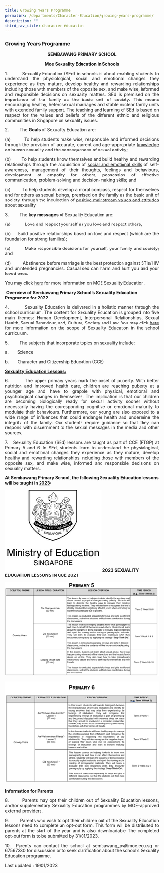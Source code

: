 ```yaml
---
title: Growing Years Programme
permalink: /departments/Character-Education/growing-years-programme/
description: ""
third_nav_title: Character Education
---
```

### Growing Years Programme

<p align="center"><b>SEMBAWANG PRIMARY SCHOOL</b></p>

<p align="center"><b>Moe Sexuality Education in Schools</b></p>

         

<p align = "justify">1.         Sexuality Education (SEd) in schools is about enabling students to understand the physiological, social and emotional changes they experience as they mature, develop healthy and rewarding relationships including those with members of the opposite sex, and make wise, informed and responsible decisions on sexuality matters. SEd is premised on the importance of the family as the basic unit of society. This means encouraging healthy, heterosexual marriages and stable nuclear family units with extended family support. The teaching and learning of SEd is based on respect for the values and beliefs of the different ethnic and religious communities in Singapore on sexuality issues.</p>

2.                  The **Goals** of Sexuality Education are:

<p align = "justify">(a)        To help students make wise, responsible and informed decisions through the provision of accurate, current and age-appropriate <u>knowledge</u> on human sexuality and the consequences of sexual activity;</p>

<p align = "justify">(b)        To help students know themselves and build healthy and rewarding relationships through the acquisition of <u>social and emotional skills</u> of self-awareness, management of their thoughts, feelings and behaviours, development of empathy for others, possession of effective communication, problem-solving and decision-making skills; and</p>

<p align = "justify">(c)         To help students develop a moral compass, respect for themselves and for others as sexual beings, premised on the family as the basic unit of society, through the inculcation of <u>positive mainstream values and attitudes</u> about sexuality</p>

3.         The <b>key messages</b> of Sexuality Education are: 

<p align = "justify">(a)            Love and respect yourself as you love and respect others;</P>

<p align = "justify">(b)     Build positive relationships based on love and respect (which are the foundation for strong families);</P>

<p align = "justify">(c)         Make responsible decisions for yourself, your family and society; and</P>

<p align = "justify">(d)         Abstinence before marriage is the best protection against STIs/HIV and unintended pregnancies. Casual sex can harm and hurt you and your loved ones.</P>

You may click [here](https://go.gov.sg/moe-sexuality-education) for more information on MOE Sexuality Education.

 **Overview of Sembawang Primary School’s Sexuality Education Programme for 2022**

<p align = "justify">4.         Sexuality Education is delivered in a holistic manner through the school curriculum. The content for Sexuality Education is grouped into five main themes: Human Development, Interpersonal Relationships, Sexual Health, Sexual Behaviour, and, Culture, Society and Law. You may click <a href = "https://go.gov.sg/moe-sexuality-education-scope">here</a>
for more information on the scope of Sexuality Education in the school curriculum.</P>

<p align = "justify">5.         The subjects that incorporate topics on sexuality include:</P>

a.       Science

b.       Character and Citizenship Education (CCE)

 <b><u>Sexuality Education Lessons:</u></b> 

<p align = "justify">6.         The upper primary years mark the onset of puberty. With better nutrition and improved health care, children are reaching puberty at a younger age and have to grapple with physical, emotional and psychological changes in themselves. The implication is that our children are becoming biologically ready for sexual activity sooner without necessarily having the corresponding cognitive or emotional maturity to modulate their behaviours. Furthermore, our young are also exposed to a wide range of influences that could endanger health and undermine the integrity of the family. Our students require guidance so that they can respond with discernment to the sexual messages in the media and other sources. </P>

  

<p align = "justify">7.      Sexuality Education (SEd) lessons are taught as part of CCE (FTGP) at Primary 5 and 6. In SEd, students learn to understand the physiological, social and emotional changes they experience as they mature, develop healthy and rewarding relationships including those with members of the opposite sex, and make wise, informed and responsible decisions on sexuality matters. </P>

<b>At Sembawang Primary School, the following Sexuality Education lessons will be taught in <u>2023</u>:</b>


![](/images/MOE%20Logo%20Black%20and%20White.jpg)
<b>2023 SEXUALITY EDUCATION LESSONS IN CCE 2021 </b>

![](/images/P5%20Table.png)


![](/images/P6%20Table.png)


**Information for Parents**

<p align = "justify">8.        Parents may opt their children out of Sexuality Education lessons, and/or supplementary Sexuality Education programmes by MOE-approved external providers.</P>

<p align = "justify">9.         Parents who wish to opt their children out of the Sexuality Education lessons need to complete an opt-out form. This form will be distributed to parents at the start of the year and is also downloadable  
	The completed opt-out form is to be submitted by 31/01/2023.</P>

<p align = "justify">10.  Parents can contact the school at sembawang_ps@moe.edu.sg or 67567330  for discussion or to seek clarification about the school’s Sexuality Education programme.</P>


Last updated : 19/01/2023